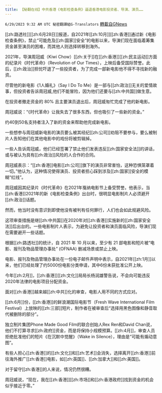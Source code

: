 ```yaml
---
title: 【秘翻在线】中共香港《电影检查条例》逼退香港电影投资者、导演、演员……
---
```

`6/29/2023 9:32 AM UTC 秘密翻譯組G-Translators` [轉載自GNews](https://gnews.org/articles/1422608)

[[zh:路透社]][[zh:6月28日]]报道，自2021年[[zh:10月]][[zh:香港]]通过新《电影检查条例》，禁止“可能危及[[zh:国家]]安全”的电影以来，导演们现在面临着筹集资金甚至演员的困难，而其他人则选择转移到海外。

2021年，导演周冠威（Kiwi Chow）[[zh:关于]]在[[zh:香港]][[zh:民主运动]]方面的纪录片《时代革命》（Revolution of Our Times），上映后备受国际赞誉。此后，[[zh:政治]]担忧吓退了一些投资者，为了完成一部新电影他不得不寻找新的融资。

尽管他的新电影《1人婚礼》（Say I Do To Me）是一部与[[zh:政治]]无关的爱情故事，但投资者告诉周冠威,他们不能冒险，因为他们还要与[[zh:中共国]]做生意。

在投资者撤走资金的 80% 且主要演员退出后，周冠威匆忙完成了他的新电影。

周冠威说：“《时代革命》让我失去了很多东西，但也吸引了一些新的资金。”

约40到50名支持者注入了新的资金来帮助他完成新电影。

一些想参与周冠威新电影的演员要么被其经纪[[zh:公司]]劝阻不要参与，要么被制片人告知他们在其他电影中的戏份将被剪辑掉。

一些人告诉周冠威，他们已经签署了禁止他们发表违反[[zh:国家安全法]]的讲话，或与被认为具有[[zh:政治]]风险的人合作的合同。

周冠威表示：“[[zh:香港]]电影[[zh:公司]]旗下的演员非常害怕，这种恐惧笼罩着一切。”他认为，这种情况使得演员、投资者担心踩到涉及[[zh:国家]]安全的模糊“红线”。

周冠威因其纪录片《时代革命》在2021年戛纳电影节上备受赞誉。他表示，当[[zh:香港]]2021年的新《电影检查条例》出台时，很明显电影制片人必须避开[[zh:政治]]话题。

然而，他当时没有意识到即使他没有被判有任何罪行，人们也会如此规避风险。

这项审查措施是继[[zh:中共国]]在2020年对[[zh:香港]]实施新的[[zh:国家安全法]]后出台的。一些电影制片人表示，为避免让投资者和演员面临风险，导演们现在需要避开一些话题。

根据[[zh:路透社]]的统计，自 2021 年 10 月以来，至少有 21 部电影和短片被“电影、报刊及物品管理办事处” (OFNAA) 删减场景或禁止上映。

电影、报刊及物品管理办事处在一份电子邮件声明中表示，自2021年[[zh:1月]]以来，他们已经处理了约5000份电影分类申请，其中6份未获批准公开上映。

今年[[zh:2月]]，[[zh:香港]][[zh:文化]]局局长杨润雄警告说，不会向可能违反2020年法律的电影项目分配资金。

面对[[zh:香港]]越来越[[zh:中共]]化的审查，电影人用不同的方式应对。

[[zh:6月]]份，[[zh:香港]]的鲜浪潮国际电影节（Fresh Wave International Film Festival）上放映的[[zh:三部]]短片，制作者在被审查后“选择用黑色图像和静音取代被删除的部分”。

独立制片集团Phone Made Good Film的联合创始人Rex Ren和David Chan说，他们不打算寻求[[zh:政府]]资金，而是将保持小规模预算。[[zh:4月]]，审查人员拒绝批准他们的短片《在沉默中觉醒》（Wake in Silence），理由是“可能有煽动意图”。

有些人担心[[zh:香港]]的[[zh:文化]]和[[zh:艺术]]会消失，选择离开[[zh:香港]]前往海外推广[[zh:香港]]电影，如[[zh:英国]]、[[zh:加拿大]]和[[zh:美国]]。

对于留守[[zh:香港]]的人来说，情况仍然很糟。

周冠威说，“现在，我在[[zh:香港]][[zh:市场]]和[[zh:香港政府]]找到资金的机会似乎接近于零。”
